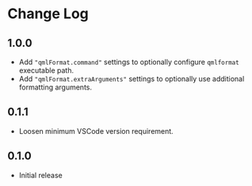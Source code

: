 # Change Log

## 1.0.0

- Add `"qmlFormat.command"` settings to optionally configure `qmlformat` executable path.
- Add `"qmlFormat.extraArguments"` settings to optionally use additional formatting arguments.

## 0.1.1

- Loosen minimum VSCode version requirement.

## 0.1.0

- Initial release
